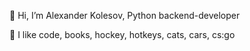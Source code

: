 👋 Hi, I’m Alexander Kolesov, Python backend-developer

💙 I like code, books, hockey, hotkeys, cats, cars, cs:go
